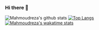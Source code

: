 ### Hi there 👋

<!--
**mentezami/mentezami** is a ✨ _special_ ✨ repository because its `README.md` (this file) appears on your GitHub profile.

Here are some ideas to get you started:

- 🔭 I’m currently working on ...
- 🌱 I’m currently learning ...
- 👯 I’m looking to collaborate on ...
- 🤔 I’m looking for help with ...
- 💬 Ask me about ...
- 📫 How to reach me: ...
- 😄 Pronouns: ...
- ⚡ Fun fact: ...
-->

![Mahmoudreza's github stats](https://github-readme-stats.vercel.app/api?username=mentezami&count_private=true&show_icons=true&theme=nightowl)
[![Top Langs](https://github-readme-stats.vercel.app/api/top-langs/?username=mentezami&theme=nightowl&locale=cn)](https://github.com/anuraghazra/github-readme-stats)
[![Mahmoudreza's wakatime stats](https://github-readme-stats.vercel.app/api/wakatime?username=mentezami)](https://github.com/anuraghazra/github-readme-stats)

